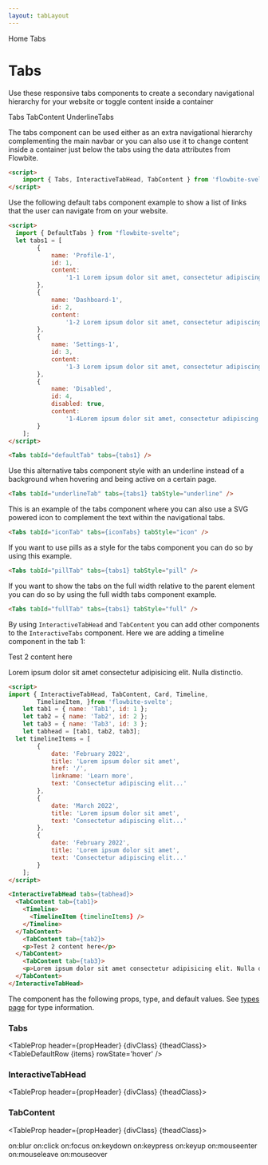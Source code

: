 ```yaml
---
layout: tabLayout
---
```


<script>
  import { Htwo, ExampleDiv, GitHubSource, CompoDescription, TableProp, TableDefaultRow} from '../utils'
  import { Tabs, InteractiveTabHead, TabContent, Timeline, TimelineItem, Breadcrumb, BreadcrumbItem, Badge } from '$lib'
  import { Home, UserCircle, ViewGrid, Adjustments, ClipboardList } from 'svelte-heros';
  
  import componentProps from '../props/Tabs.json'
	import componentProps2 from '../props/InteractiveTabHead.json'
  import componentProps3 from '../props/TabContent.json'
  // Props table
  let items = componentProps.props
	let items2 = componentProps2.props
	let items3 = componentProps3.props
	let propHeader = ['Name', 'Type', 'Default']
	
	let divClass='w-full relative overflow-x-auto shadow-md sm:rounded-lg py-4'
let theadClass ='text-xs text-gray-700 uppercase bg-gray-50 dark:bg-gray-700 dark:text-white'

	let iconTabs = [
		{
			id: 1,
			name: 'Profile',
			active: true,
			icon: UserCircle,
			iconSize: 18,
			content:
				'1-1 Lorem ipsum dolor sit amet, consectetur adipiscing elit, sed do eiusmod tempor incididunt ut labore et dolore magna aliqua.'
		},
		{
			id: 2,
			name: 'Dashboard',
			icon: ViewGrid,
			iconSize: 18,
			content:
				'1-2 Lorem ipsum dolor sit amet, consectetur adipiscing elit, sed do eiusmod tempor incididunt ut labore et dolore magna aliqua.'
		},
		{
			id: 3,
			name: 'Settings',
			icon: Adjustments,
			iconSize: 18,
			content:
				'1-3 Lorem ipsum dolor sit amet, consectetur adipiscing elit, sed do eiusmod tempor incididunt ut labore et dolore magna aliqua.'
		},
		{
			id: 4,
			name: 'Contacts',
			icon: ClipboardList,
			iconSize: 18,
			content:
				'1-4 Lorem ipsum dolor sit amet, consectetur adipiscing elit, sed do eiusmod tempor incididunt ut labore et dolore magna aliqua.'
		}
	];

	let tabs1 = [
		{
			name: 'Profile',
			id: 1,
			content:
				'1-1 Lorem ipsum dolor sit amet, consectetur adipiscing elit, sed do eiusmod tempor incididunt ut labore et dolore magna aliqua. '
		},
		{
			name: 'Dashboard',
			id: 2,
			content:
				'1-2 Lorem ipsum dolor sit amet, consectetur adipiscing elit, sed do eiusmod tempor incididunt ut labore et dolore magna aliqua. '
		},
		{
			name: 'Settings',
			id: 3,
			content:
				'1-3 Lorem ipsum dolor sit amet, consectetur adipiscing elit, sed do eiusmod tempor incididunt ut labore et dolore magna aliqua. '
		},
		{
			name: 'Users',
			id: 4,
			content:
				'1-4Lorem ipsum dolor sit amet, consectetur adipiscing elit, sed do eiusmod tempor incididunt ut labore et dolore magna aliqua. '
		}
	];

	let tab1 = { name: 'Tab1', id: 1 };
	let tab2 = { name: 'Tab2', id: 2 };
	let tab3 = { name: 'Tab3', id: 3 };
	let tabhead = [tab1, tab2, tab3];
	let timelineItems = [
		{
			date: 'February 2022',
			title: 'Lorem ipsum dolor sit amet',
			href: '/',
			linkname: 'Learn more',
			text: 'Consectetur adipiscing elit...'
		},
		{
			date: 'March 2022',
			title: 'Lorem ipsum dolor sit amet',
			text: 'Consectetur adipiscing elit...'
		},
		{
			date: 'February 2022',
			title: 'Lorem ipsum dolor sit amet',
			text: 'Consectetur adipiscing elit...'
		}
	];
</script>

<Breadcrumb>
  <BreadcrumbItem href="/" icon={Home} variation="solid">Home</BreadcrumbItem>
  <BreadcrumbItem>Tabs</BreadcrumbItem>
</Breadcrumb>

<h1 class="text-3xl w-full dark:text-white pt-8 pb-4">Tabs</h1>

<CompoDescription>Use these responsive tabs components to create a secondary navigational hierarchy for your website or toggle content inside a container</CompoDescription>

<ExampleDiv>
<GitHubSource href="tabs/DefaultTabs.svelte">Tabs</GitHubSource>
<GitHubSource href="tabs/TabContent.svelte">TabContent</GitHubSource>
<GitHubSource href="tabs/UnderlineTabs.svelte">UnderlineTabs</GitHubSource>
</ExampleDiv>

The tabs component can be used either as an extra navigational hierarchy complementing the main navbar or you can also use it to change content inside a container just below the tabs using the data attributes from Flowbite.

<Htwo label="Setup" />

```html
<script>
	import { Tabs, InteractiveTabHead, TabContent } from 'flowbite-svelte';
</script>
```

<Htwo label="Default tabs" />

Use the following default tabs component example to show a list of links that the user can navigate from on your website.

<ExampleDiv>
	<Tabs tabId="defaultTab" tabs={tabs1} />
</ExampleDiv>


```html
<script>
  import { DefaultTabs } from "flowbite-svelte";
  let tabs1 = [
		{
			name: 'Profile-1',
			id: 1,
			content:
				'1-1 Lorem ipsum dolor sit amet, consectetur adipiscing elit, sed do eiusmod tempor incididunt ut labore et dolore magna aliqua. '
		},
		{
			name: 'Dashboard-1',
			id: 2,
			content:
				'1-2 Lorem ipsum dolor sit amet, consectetur adipiscing elit, sed do eiusmod tempor incididunt ut labore et dolore magna aliqua. '
		},
		{
			name: 'Settings-1',
			id: 3,
			content:
				'1-3 Lorem ipsum dolor sit amet, consectetur adipiscing elit, sed do eiusmod tempor incididunt ut labore et dolore magna aliqua. '
		},
		{
			name: 'Disabled',
			id: 4,
			disabled: true,
			content:
				'1-4Lorem ipsum dolor sit amet, consectetur adipiscing elit, sed do eiusmod tempor incididunt ut labore et dolore magna aliqua. '
		}
	];
</script>

<Tabs tabId="defaultTab" tabs={tabs1} />
```

<Htwo label="Tabs with underline" />

Use this alternative tabs component style with an underline instead of a background when hovering and being active on a certain page.

<ExampleDiv>
	<Tabs tabId="underlineTab" tabs={tabs1} tabStyle="underline" />
</ExampleDiv>

```html
<Tabs tabId="underlineTab" tabs={tabs1} tabStyle="underline" />
```

<Htwo label="Tabs with icons" />

This is an example of the tabs component where you can also use a SVG powered icon to complement the text within the navigational tabs.

<ExampleDiv>
	<Tabs tabId="iconTab" tabs={iconTabs} tabStyle="icon" />
</ExampleDiv>

```html
<Tabs tabId="iconTab" tabs={iconTabs} tabStyle="icon" />
```

<Htwo label="Pills tabs" />

If you want to use pills as a style for the tabs component you can do so by using this example.

<ExampleDiv>
	<Tabs tabId="pillTab" tabs={tabs1} tabStyle="pill" />
</ExampleDiv>

```html
<Tabs tabId="pillTab" tabs={tabs1} tabStyle="pill" />
```

<Htwo label="Full width tabs" />

If you want to show the tabs on the full width relative to the parent element you can do so by using the full width tabs component example.

<ExampleDiv>
	<Tabs tabId="fullTab" tabs={tabs1} tabStyle="full" />
</ExampleDiv>

```html
<Tabs tabId="fullTab" tabs={tabs1} tabStyle="full" />
```

<Htwo label="Components in tab contents" />

By using `InteractiveTabHead` and `TabContent` you can add other components to the `InteractiveTabs` component. Here we are adding a timeline component in the tab 1:

<ExampleDiv>
  <InteractiveTabHead tabs={tabhead}>
    <TabContent tab={tab1}>
      <Timeline>
        <TimelineItem {timelineItems} />
      </Timeline>
    </TabContent>
    <TabContent tab={tab2}>
      <p>Test 2 content here</p>
    </TabContent>
    <TabContent tab={tab3}>
      <p>Lorem ipsum dolor sit amet consectetur adipisicing elit. Nulla distinctio.</p>
    </TabContent>
</InteractiveTabHead>
</ExampleDiv>

```html
<script>
import { InteractiveTabHead, TabContent, Card, Timeline,
		TimelineItem, }from 'flowbite-svelte';
	let tab1 = { name: 'Tab1', id: 1 };
	let tab2 = { name: 'Tab2', id: 2 };
	let tab3 = { name: 'Tab3', id: 3 };
	let tabhead = [tab1, tab2, tab3];
  let timelineItems = [
		{
			date: 'February 2022',
			title: 'Lorem ipsum dolor sit amet',
			href: '/',
			linkname: 'Learn more',
			text: 'Consectetur adipiscing elit...'
		},
		{
			date: 'March 2022',
			title: 'Lorem ipsum dolor sit amet',
			text: 'Consectetur adipiscing elit...'
		},
		{
			date: 'February 2022',
			title: 'Lorem ipsum dolor sit amet',
			text: 'Consectetur adipiscing elit...'
		}
	];
</script>

<InteractiveTabHead tabs={tabhead}>
  <TabContent tab={tab1}>
    <Timeline>
      <TimelineItem {timelineItems} />
    </Timeline>
  </TabContent>
	<TabContent tab={tab2}>
    <p>Test 2 content here</p>
  </TabContent>
	<TabContent tab={tab3}>
    <p>Lorem ipsum dolor sit amet consectetur adipisicing elit. Nulla distinctio.</p>
  </TabContent>
</InteractiveTabHead>
```

<Htwo label="Props" />

<p>The component has the following props, type, and default values. See <a href="/pages/types">types 
 page</a> for type information.</p>

<h3 class='text-xl w-full dark:text-white py-4'>Tabs</h3>

<TableProp header={propHeader} {divClass} {theadClass}>
  <TableDefaultRow {items} rowState='hover' />
</TableProp>

<h3 class='text-xl w-full dark:text-white py-4'>InteractiveTabHead</h3>

<TableProp header={propHeader} {divClass} {theadClass}>
  <TableDefaultRow items={items2} rowState='hover' />
</TableProp>

<h3 class='text-xl w-full dark:text-white py-4'>TabContent</h3>

<TableProp header={propHeader} {divClass} {theadClass}>
  <TableDefaultRow items={items3} rowState='hover' />
</TableProp>




<Htwo label="Forwarded Events: Tabs, InteractiveTabHead" />

<div class="flex flex-wrap gap-2">
<Badge large={true}>on:blur</Badge>
<Badge large={true}>on:click</Badge>
<Badge large={true}>on:focus</Badge>
<Badge large={true}>on:keydown</Badge>
<Badge large={true}>on:keypress</Badge>
<Badge large={true}>on:keyup</Badge>
<Badge large={true}>on:mouseenter</Badge>
<Badge large={true}>on:mouseleave</Badge>
<Badge large={true}>on:mouseover</Badge>
</div>